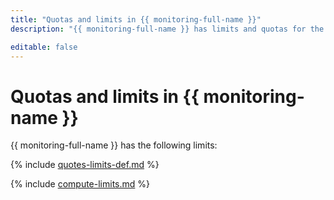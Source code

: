 ```yaml
---
title: "Quotas and limits in {{ monitoring-full-name }}"
description: "{{ monitoring-full-name }} has limits and quotas for the number of alerts per cloud and the number of labels per metric (including mandatory ones). For more information about the service restrictions, read this article."

editable: false
---
```


# Quotas and limits in {{ monitoring-name }}

{{ monitoring-full-name }} has the following limits:

{% include [quotes-limits-def.md](../../_includes/quotes-limits-def.md) %}

{% include [compute-limits.md](../../_includes/monitoring/monitoring-limits.md) %}
